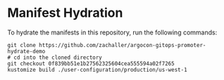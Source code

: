 # Manifest Hydration

To hydrate the manifests in this repository, run the following commands:

```shell
git clone https://github.com/zachaller/argocon-gitops-promoter-hydrate-demo
# cd into the cloned directory
git checkout 0f839bb51e1b27562325604cea555594a02f7265
kustomize build ./user-configuration/production/us-west-1
```
